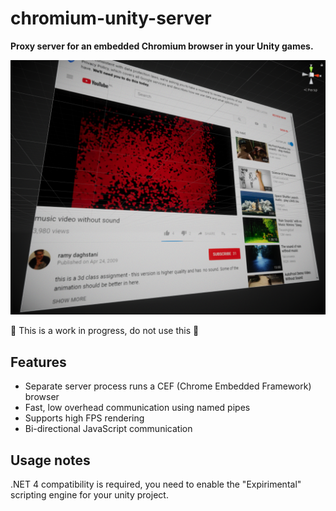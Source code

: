 # chromium-unity-server

**Proxy server for an embedded Chromium browser in your Unity games.**

![Embedded Chrome browser ingame in Unity](screenshot.PNG)

🚧 This is a work in progress, do not use this 🚧

## Features

- Separate server process runs a CEF (Chrome Embedded Framework) browser
- Fast, low overhead communication using named pipes
- Supports high FPS rendering
- Bi-directional JavaScript communication

## Usage notes

.NET 4 compatibility is required, you need to enable the "Expirimental" scripting engine for your unity project.
